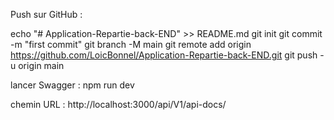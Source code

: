 Push sur GitHub :

echo "# Application-Repartie-back-END" >> README.md
git init
git commit -m "first commit"
git branch -M main
git remote add origin https://github.com/LoicBonnel/Application-Repartie-back-END.git
git push -u origin main

lancer Swagger :
npm run dev

chemin URL :
http://localhost:3000/api/V1/api-docs/
